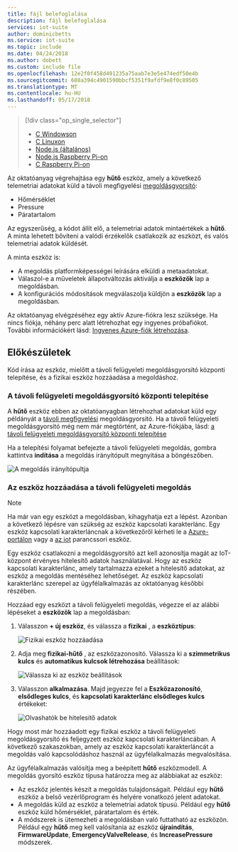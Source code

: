```yaml
---
title: fájl belefoglalása
description: fájl belefoglalása
services: iot-suite
author: dominicbetts
ms.service: iot-suite
ms.topic: include
ms.date: 04/24/2018
ms.author: dobett
ms.custom: include file
ms.openlocfilehash: 12e2f0f458d491235a75aab7e3e5e474edf50e4b
ms.sourcegitcommit: 688a394c4901590bbcf5351f9afdf9e8f0c89505
ms.translationtype: MT
ms.contentlocale: hu-HU
ms.lasthandoff: 05/17/2018
---
```

> [!div class="op_single_selector"]
> * [C Windowson](../articles/iot-suite/iot-suite-connecting-devices.md)
> * [C Linuxon](../articles/iot-suite/iot-suite-connecting-devices-linux.md)
> * [Node.js (általános)](../articles/iot-suite/iot-suite-connecting-devices-node.md)
> * [Node.js Raspberry Pi-on](../articles/iot-suite/iot-suite-connecting-pi-node.md)
> * [C Raspberry Pi-on](../articles/iot-suite/iot-suite-connecting-pi-c.md)

Az oktatóanyag végrehajtása egy **hűtő** eszköz, amely a következő telemetriai adatokat küld a távoli megfigyelési [megoldásgyorsító](../articles/iot-accelerators/iot-accelerators-what-are-solution-accelerators.md):

* Hőmérséklet
* Pressure
* Páratartalom

Az egyszerűség, a kódot állít elő, a telemetriai adatok mintaértékek a **hűtő**. A minta lehetett bővíteni a valódi érzékelők csatlakozik az eszközt, és valós telemetriai adatok küldését.

A minta eszköz is:

* A megoldás platformképességei leírására elküldi a metaadatokat.
* Válaszol-e a műveletek állapotváltozás aktiválja a **eszközök** lap a megoldásban.
* A konfigurációs módosítások megválaszolja küldjön a **eszközök** lap a megoldásban.

Az oktatóanyag elvégzéséhez egy aktív Azure-fiókra lesz szüksége. Ha nincs fiókja, néhány perc alatt létrehozhat egy ingyenes próbafiókot. További információkért lásd: [Ingyenes Azure-fiók létrehozása](http://azure.microsoft.com/pricing/free-trial/).

## <a name="before-you-start"></a>Előkészületek

Kód írása az eszköz, mielőtt a távoli felügyeleti megoldásgyorsító központi telepítése, és a fizikai eszköz hozzáadása a megoldáshoz.

### <a name="deploy-your-remote-monitoring-solution-accelerator"></a>A távoli felügyeleti megoldásgyorsító központi telepítése

A **hűtő** eszköz ebben az oktatóanyagban létrehozhat adatokat küld egy példányát a [távoli megfigyelési](../articles/iot-suite/iot-suite-remote-monitoring-explore.md) megoldásgyorsító. Ha a távoli felügyeleti megoldásgyorsító még nem már megtörtént, az Azure-fiókjába, lásd: [a távoli felügyeleti megoldásgyorsító központi telepítése](../articles/iot-accelerators/iot-accelerators-remote-monitoring-deploy.md)

Ha a telepítési folyamat befejezte a távoli felügyeleti megoldás, gombra kattintva **indítása** a megoldás irányítópult megnyitása a böngészőben.

![A megoldás irányítópultja](media/iot-suite-selector-connecting/dashboard.png)

### <a name="add-your-device-to-the-remote-monitoring-solution"></a>Az eszköz hozzáadása a távoli felügyeleti megoldás

> [!NOTE]
> Ha már van egy eszközt a megoldásban, kihagyhatja ezt a lépést. Azonban a következő lépésre van szükség az eszköz kapcsolati karakterlánc. Egy eszköz kapcsolati karakterláncnak a következőről kérheti le a [Azure-portálon](https://portal.azure.com) vagy a [az iot](https://docs.microsoft.com/cli/azure/iot?view=azure-cli-latest) parancssori eszköz.

Egy eszköz csatlakozni a megoldásgyorsító azt kell azonosítja magát az IoT-központ érvényes hitelesítő adatok használatával. Hogy az eszköz kapcsolati karakterlánc, amely tartalmazza ezeket a hitelesítő adatokat, az eszköz a megoldás mentéséhez lehetőséget. Az eszköz kapcsolati karakterlánc szerepel az ügyfélalkalmazás az oktatóanyag későbbi részében.

Hozzáad egy eszközt a távoli felügyeleti megoldás, végezze el az alábbi lépéseket a **eszközök** lap a megoldásban:

1. Válasszon **+ új eszköz**, és válassza a **fizikai** , a **eszköztípus**:

    ![Fizikai eszköz hozzáadása](media/iot-suite-selector-connecting/devicesprovision.png)

1. Adja meg **fizikai-hűtő** , az eszközazonosító. Válassza ki a **szimmetrikus kulcs** és **automatikus kulcsok létrehozása** beállítások:

    ![Válassza ki az eszköz beállítások](media/iot-suite-selector-connecting/devicesoptions.png)

1. Válasszon **alkalmazása**. Majd jegyezze fel a **Eszközazonosító**, **elsődleges kulcs**, és **kapcsolati karakterlánc elsődleges kulcs** értékeket:

    ![Olvashatók be hitelesítő adatok](media/iot-suite-selector-connecting/credentials.png)

Hogy most már hozzáadott egy fizikai eszköz a távoli felügyeleti megoldásgyorsító és feljegyzett eszköz kapcsolati karakterláncában. A következő szakaszokban, amely az eszköz kapcsolati karakterláncát a megoldás való kapcsolódáshoz használ az ügyfélalkalmazás megvalósítása.

Az ügyfélalkalmazás valósítja meg a beépített **hűtő** eszközmodell. A megoldás gyorsító eszköz típusa határozza meg az alábbiakat az eszköz:

* Az eszköz jelentés készít a megoldás tulajdonságait. Például egy **hűtő** eszköz a belső vezérlőprogram és helyére vonatkozó jelent adatokat.
* A megoldás küld az eszköz a telemetriai adatok típusú. Például egy **hűtő** eszköz küld hőmérséklet, páratartalom és érték.
* A módszerek is ütemezheti a megoldásban való futtatható az eszközön. Például egy **hűtő** meg kell valósítania az eszköz **újraindítás**, **FirmwareUpdate**, **EmergencyValveRelease**, és  **IncreasePressure** módszerek.